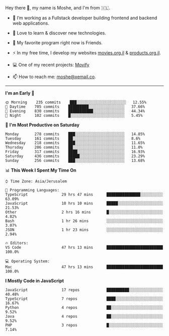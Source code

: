 Hey there 👋, my name is Moshe, and I'm from 🇮🇱.

- :telescope: I’m working as a Fullstack developer building frontend and backend web applications.

- :seedling: Love to learn & discover new technologies.

- 🍿 My favorite program right now is Friends.

- :zap: In my free time, I develop my websites [movies.org.il](https://movies.org.il) & [products.org.il](https://products.org.il).

- 💻 One of my recent projects: [Movify](https://github.com/jewishmoses/movify)

- :mailbox: How to reach me: moshe@xemail.co.

<hr/>

<!--START_SECTION:waka-->
**I'm an Early 🐤** 

```text
🌞 Morning    235 commits    ███░░░░░░░░░░░░░░░░░░░░░░   12.55% 
🌆 Daytime    705 commits    █████████░░░░░░░░░░░░░░░░   37.66% 
🌃 Evening    830 commits    ███████████░░░░░░░░░░░░░░   44.34% 
🌙 Night      102 commits    █░░░░░░░░░░░░░░░░░░░░░░░░   5.45%

```
📅 **I'm Most Productive on Saturday** 

```text
Monday       278 commits    ███░░░░░░░░░░░░░░░░░░░░░░   14.85% 
Tuesday      161 commits    ██░░░░░░░░░░░░░░░░░░░░░░░   8.6% 
Wednesday    218 commits    ███░░░░░░░░░░░░░░░░░░░░░░   11.65% 
Thursday     206 commits    ██░░░░░░░░░░░░░░░░░░░░░░░   11.0% 
Friday       317 commits    ████░░░░░░░░░░░░░░░░░░░░░   16.93% 
Saturday     436 commits    █████░░░░░░░░░░░░░░░░░░░░   23.29% 
Sunday       256 commits    ███░░░░░░░░░░░░░░░░░░░░░░   13.68%

```


📊 **This Week I Spent My Time On** 

```text
⌚︎ Time Zone: Asia/Jerusalem

💬 Programming Languages: 
TypeScript               29 hrs 47 mins      ███████████████░░░░░░░░░░   63.09% 
JavaScript               10 hrs 10 mins      █████░░░░░░░░░░░░░░░░░░░░   21.53% 
Other                    2 hrs 16 mins       █░░░░░░░░░░░░░░░░░░░░░░░░   4.82% 
Bash                     1 hr 26 mins        ░░░░░░░░░░░░░░░░░░░░░░░░░   3.07% 
JSON                     1 hr 23 mins        ░░░░░░░░░░░░░░░░░░░░░░░░░   2.94%

🔥 Editors: 
VS Code                  47 hrs 13 mins      █████████████████████████   100.0%

💻 Operating System: 
Mac                      47 hrs 13 mins      █████████████████████████   100.0%

```

**I Mostly Code in JavaScript** 

```text
JavaScript               17 repos            ██████████░░░░░░░░░░░░░░░   40.48% 
TypeScript               7 repos             ████░░░░░░░░░░░░░░░░░░░░░   16.67% 
Python                   4 repos             ██░░░░░░░░░░░░░░░░░░░░░░░   9.52% 
Java                     4 repos             ██░░░░░░░░░░░░░░░░░░░░░░░   9.52% 
PHP                      3 repos             █░░░░░░░░░░░░░░░░░░░░░░░░   7.14%

```



<!--END_SECTION:waka-->

